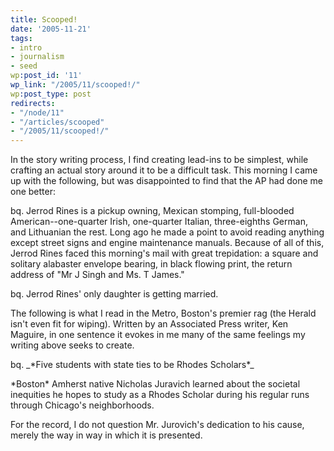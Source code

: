 ```yaml
---
title: Scooped!
date: '2005-11-21'
tags:
- intro
- journalism
- seed
wp:post_id: '11'
wp_link: "/2005/11/scooped!/"
wp:post_type: post
redirects:
- "/node/11"
- "/articles/scooped"
- "/2005/11/scooped!/"
---
```


In the story writing process, I find creating lead-ins to be simplest, while crafting an actual story around it to be a difficult task. This morning I came up with the following, but was disappointed to find that the AP had done me one better:

bq. Jerrod Rines is a pickup owning, Mexican stomping, full-blooded American--one-quarter Irish, one-quarter Italian, three-eighths German, and Lithuanian the rest. Long ago he made a point to avoid reading anything except street signs and engine maintenance manuals. Because of all of this, Jerrod Rines faced this morning's mail with great trepidation: a square and solitary alabaster envelope bearing, in black flowing print, the return address of "Mr J Singh and Ms. T James."

bq. Jerrod Rines' only daughter is getting married.

The following is what I read in the Metro, Boston's premier rag (the Herald isn't even fit for wiping). Written by an Associated Press writer, Ken Maguire, in one sentence it evokes in me many of the same feelings my writing above seeks to create.

bq. \_\*Five students with state ties to be Rhodes Scholars\*\_

\*Boston\* Amherst native Nicholas Juravich learned about the societal inequities he hopes to study as a Rhodes Scholar during his regular runs through Chicago's neighborhoods.

For the record, I do not question Mr. Jurovich's dedication to his cause, merely the way in way in which it is presented.
